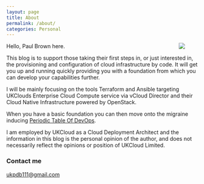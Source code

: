 ```yaml
---
layout: page
title: About
permalink: /about/
categories: Personal
---
```

Hello, Paul Brown here. <img align="right" src="https://raw.githubusercontent.com/ukpdb111/ukpdb111.github.io/master/images/profile3.jpg" hspace="35"> 

This blog is to support those taking their first steps in, or just interested in, the provisioning and configuration of cloud infrastructure by code. It will get you up and running quickly providing you with a foundation from which you can develop your capabilities further.

I will be mainly focusing on the tools Terraform and Ansible targeting UKClouds Enterprise Cloud Compute service via vCloud Director and their Cloud Native Infrastructure powered by OpenStack.

When you have a basic foundation you can then move onto the migraine inducing [Periodic Table Of DevOps](https://xebialabs.com/periodic-table-of-devops-tools/).

I am employed by UKCloud as a Cloud Deployment Architect and the information in this blog is the personal opinion of the author, and does not necessarily reflect the opinions or position of UKCloud Limited. 

### Contact me

[ukpdb111@gmail.com](mailto:ukpdb111@gmail.com)

